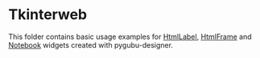 # Tkinterweb

This folder contains basic usage examples for
[HtmlLabel](https://github.com/alejandroautalan/pygubu-designer/tree/master/examples/plugin_tkinterweb/demo1),
[HtmlFrame](https://github.com/alejandroautalan/pygubu-designer/tree/master/examples/plugin_tkinterweb/demo2)
and
[Notebook](https://github.com/alejandroautalan/pygubu-designer/tree/master/examples/plugin_tkinterweb/demo3)
widgets created with pygubu-designer.
